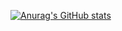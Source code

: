 [![Anurag's GitHub stats](https://github-readme-stats.vercel.app/api?username=prismOxO1)](https://github.com/anuraghazra/github-readme-stats)
